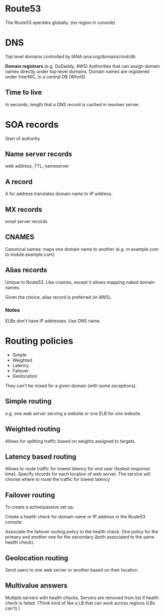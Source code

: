 # Route53

The Route53 operates globally. (no region in console)

# DNS

Top level domains controlled by IANA iana.org/domains/root/db

**Domain registrars** (e.g. GoDaddy, AWS) Authorities that can assign domain names directly under top-level domains. Domain names are registered under InterNIC, in a central DB (WhoIS)

## Time to live
In seconds, length that a DNS record is cached in resolver server.

# SOA records
Start of authority

## Name server records
web address, TTL, nameserver

## A record
A for address
translates domain name to IP address.

## MX records
email server records

## CNAMES

Canonical names: maps one domain name to another (e.g. m.example.com to mobile.example.com)

## Alias records
Unique to Route53. Like cnames, except it allows mapping naked domain names.

Given the choice, alias record is preferred (in AWS).

### Notes
ELBs don't have IP addresses. Use DNS name.


# Routing policies

* Simple
* Weighted
* Latency
* Failover
* Geolocation

They can't be mixed for a given domain (with some exceptions).

## Simple routing

e.g. one web server serving a website or one ELB for one website.

## Weighted routing

Allows for splitting traffic based on weights assigned to targets.

## Latency based routing

Allows to route traffic for lowest latency for end user (fastest response time).
Specify records for each location of web server. The service will choose where to route the traffic for lowest latency

## Failover routing
To create a active/passive set up.

Create a health check for domain name or IP address in the Route53 console.

Associate the failover routing policy to the health check. One policy for the primary and another one for the secondary (both associated to the same health check).

## Geolocation routing

Send users to one web server or another based on their location.

## Multivalue answers

Multiple servers with health checks. Servers are removed from list if health check is failed. (Think kind of like a LB that can work across regions (LBs can't).)
